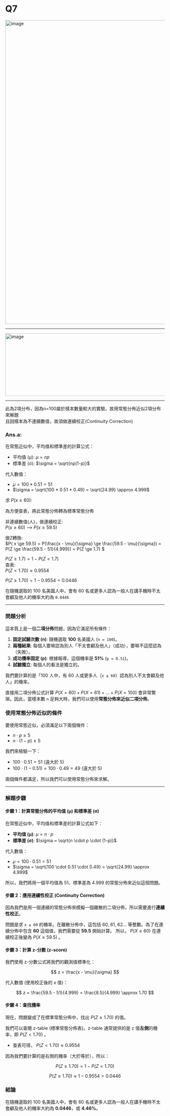 # Q7  
<img width="919" height="959" alt="image" src="https://github.com/user-attachments/assets/27ea2beb-2eec-4dea-a82b-9d8569f34236" />

---  

<img width="684" height="198" alt="image" src="https://github.com/user-attachments/assets/5a457870-066c-46f9-8182-87897bb55a48" />

---  

此為2項分布，因為n=100屬於樣本數量較大的實驗，故用常態分佈近似2項分布來解題  
且因樣本為不連續數值，故須做連續校正(Continuity Correction)

### Ans.a:  
在常態近似中，平均值和標準差的計算公式：
*   平均值 (μ): $\mu = np$  
*   標準差 (σ): $\sigma = \sqrt{np(1-p)}$
  
代入數值：  
*   $\mu = 100 * 0.51 = 51$  
*   $\sigma = \sqrt{100 * 0.51 * 0.49} = \sqrt{24.99} \approx 4.999$


求 $P( x \ge 60):$  

為方便查表，將此常態分佈轉為標準常態分佈  
  
非連續數值(人)，做連續校正:  
$P( x \ge 60)$ --> $P( x \ge 59.5)$    
  
做Z轉換:    
$P( x \ge 59.5) = P(\frac{x - \mu}{\sigma} \ge \frac{59.5 - \mu}{\sigma}) = P(Z \ge \frac{59.5 - 51}{4.999})  = P(Z \ge 1.7) $   

$P(Z \ge 1.7) = 1 - P(Z <1.7)$   
查表:  
$P(Z < 1.70) \approx 0.9554$  
  
$P(Z \ge 1.70) = 1 - 0.9554 = 0.0446$  

在隨機選取的 100 名美國人中，會有 60 名或更多人認為一般人在講手機時不太會顧及他人的機率大約為 `0.0446`

---  

### 問題分析

這本質上是一個**二項分佈**問題，因為它滿足所有條件：
1.  **固定試驗次數 (n)**: 隨機選取 **100** 名美國人 (`n = 100`)。
2.  **兩種結果**: 每個人要嘛認為別人「不太會顧及他人」（成功），要嘛不這麼認為（失敗）。
3.  **成功機率固定 (p)**: 根據報導，這個機率是 **51%** (`p = 0.51`)。
4.  **試驗獨立**: 每個人的看法是獨立的。

我們要計算的是「100 人中，有 60 人或更多人（`x ≥ 60`）認為別人不太會顧及他人」的機率。

直接用二項分佈公式計算 $P(X=60) + P(X=61) + ... + P(X=100)$ 會非常繁瑣。因此，當樣本數 `n` 足夠大時，我們可以使用**常態分佈來近似二項分佈**。

### 使用常態分佈近似的條件

要使用常態近似，必須滿足以下兩個條件：
*   $n \cdot p \ge 5$  
*   $n \cdot (1-p) \ge 5$  

我們來檢驗一下：
*   $100 \cdot 0.51 = 51$ (遠大於 5)
*   $100 \cdot (1 - 0.51) = 100 \cdot 0.49 = 49$ (遠大於 5)

兩個條件都滿足，所以我們可以使用常態分佈來求解。

---

### 解題步驟

#### 步驟 1：計算常態分佈的平均值 (μ) 和標準差 (σ)

在常態近似中，平均值和標準差的計算公式如下：
*   **平均值 (μ)**: $\mu = n \cdot p$  
*   **標準差 (σ)**: $\sigma = \sqrt{n \cdot p \cdot (1-p)}$  

代入數值：
*   $\mu = 100 \cdot 0.51 = 51$  
*   $\sigma = \sqrt{100 \cdot 0.51 \cdot 0.49} = \sqrt{24.99} \approx 4.999$  

所以，我們將用一個平均值為 51、標準差為 4.999 的常態分佈來近似這個問題。

#### 步驟 2：應用連續性校正 (Continuity Correction)

因為我們是用一個連續的常態分佈來模擬一個離散的二項分佈，所以需要進行**連續性校正**。

問題是求 `x ≥ 60` 的機率。在離散分佈中，這包括 60, 61, 62... 等整數。為了在連續分佈中包含 **60** 這個值，我們需要從 **59.5** 開始計算。
所以， $P(X \ge 60)$ 在連續校正後變為 $P(X \ge 59.5)$ 。

#### 步驟 3：計算 z-分數 (z-score)

我們使用 z-分數公式將我們的觀測值標準化：  

$$ z = \frac{x - \mu}{\sigma} $$  

代入數值 (使用校正後的 x 值)：  

$$ z = \frac{59.5 - 51}{4.999} = \frac{8.5}{4.999} \approx 1.70 $$  

#### 步驟 4：查找機率

現在，問題變成了在標準常態分佈中，找出 $P(Z \ge 1.70)$ 的值。

我們可以查閱 z-table (標準常態分佈表)。z-table 通常提供的是 z 值**左側**的機率，即 $P(Z < 1.70)$ 。
*   查表可得， $P(Z < 1.70) \approx 0.9554$  

因為我們要計算的是右側的機率（大於等於），所以：  

$$ P(Z \ge 1.70) = 1 - P(Z < 1.70) $$  

$$ P(Z \ge 1.70) \approx 1 - 0.9554 = 0.0446 $$  

### 結論

在隨機選取的 100 名美國人中，會有 60 名或更多人認為一般人在講手機時不太會顧及他人的機率大約為 **0.0446**，或 **4.46%**。
